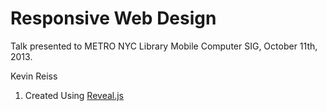 # Responsive Web Design

Talk presented to METRO NYC Library Mobile Computer SIG, October 11th,
2013.

Kevin Reiss

1. Created Using [Reveal.js](https://github.com/hakimel/reveal.js/)
